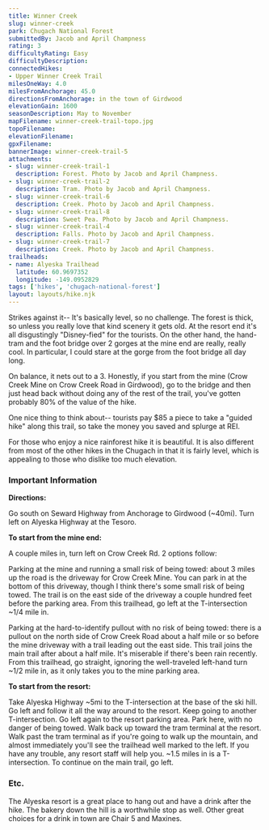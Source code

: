 ```yaml
---
title: Winner Creek
slug: winner-creek
park: Chugach National Forest
submittedBy: Jacob and April Champness
rating: 3
difficultyRating: Easy
difficultyDescription: 
connectedHikes:
- Upper Winner Creek Trail
milesOneWay: 4.0
milesFromAnchorage: 45.0
directionsFromAnchorage: in the town of Girdwood
elevationGain: 1600
seasonDescription: May to November
mapFilename: winner-creek-trail-topo.jpg
topoFilename: 
elevationFilename: 
gpxFilename: 
bannerImage: winner-creek-trail-5
attachments:
- slug: winner-creek-trail-1
  description: Forest. Photo by Jacob and April Champness.
- slug: winner-creek-trail-2
  description: Tram. Photo by Jacob and April Champness.
- slug: winner-creek-trail-6
  description: Creek. Photo by Jacob and April Champness.
- slug: winner-creek-trail-8
  description: Sweet Pea. Photo by Jacob and April Champness.
- slug: winner-creek-trail-4
  description: Falls. Photo by Jacob and April Champness.
- slug: winner-creek-trail-7
  description: Creek. Photo by Jacob and April Champness.
trailheads:
- name: Alyeska Trailhead
  latitude: 60.9697352
  longitude: -149.0952829
tags: ['hikes', 'chugach-national-forest']
layout: layouts/hike.njk
---
```

Strikes against it-- It's basically level, so no challenge. The forest is thick, so unless you really love that kind scenery it gets old. At the resort end it's all disgustingly "Disney-fied" for the tourists.
On the other hand, the hand-tram and the foot bridge over 2 gorges at the mine end are really, really cool. In particular, I could stare at the gorge from the foot bridge all day long.

On balance, it nets out to a 3. Honestly, if you start from the mine (Crow Creek Mine on Crow Creek Road in Girdwood), go to the bridge and then just head back without doing any of the rest of the trail, you've gotten probably 80% of the value of the hike.

One nice thing to think about-- tourists pay $85 a piece to take a "guided hike" along this trail, so take the money you saved and splurge at REI.

For those who enjoy a nice rainforest hike it is beautiful. It is also different from most of the other hikes in the Chugach in that it is fairly level, which is appealing to those who dislike too much elevation.

### Important Information

**Directions:**

Go south on Seward Highway from Anchorage to Girdwood (~40mi). Turn left on Alyeska Highway at the Tesoro.

**To start from the mine end:**

A couple miles in, turn left on Crow Creek Rd. 2 options follow:

Parking at the mine and running a small risk of being towed: about 3 miles up the road is the driveway for Crow Creek Mine. You can park in at the bottom of this driveway, though I think there's some small risk of being towed. The trail is on the east side of the driveway a couple hundred feet before the parking area. From this trailhead, go left at the T-intersection ~1/4 mile in.

Parking at the hard-to-identify pullout with no risk of being towed: there is a pullout on the north side of Crow Creek Road about a half mile or so before the mine driveway with a trail leading out the east side. This trail joins the main trail after about a half mile. It's miserable if there's been rain recently. From this trailhead, go straight, ignoring the well-traveled left-hand turn ~1/2 mile in, as it only takes you to the mine parking area.

**To start from the resort:**

Take Alyeska Highway ~5mi to the T-intersection at the base of the ski hill. Go left and follow it all the way around to the resort. Keep going to another T-intersection. Go left again to the resort parking area. Park here, with no danger of being towed. Walk back up toward the tram terminal at the resort. Walk past the tram terminal as if you're going to walk up the mountain, and almost immediately you'll see the trailhead well marked to the left. If you have any trouble, any resort staff will help you. ~1.5 miles in is a T-intersection. To continue on the main trail, go left.

### Etc.

The Alyeska resort is a great place to hang out and have a drink after the hike. The bakery down the hill is a worthwhile stop as well. Other great choices for a drink in town are Chair 5 and Maxines.